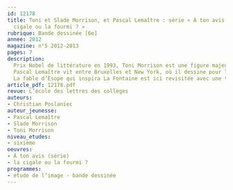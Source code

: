```yaml
---
id: 12178
title: Toni et Slade Morrison, et Pascal Lemaître : série « À ton avis... », « La
  cigale ou la fourmi ? » 
rubrique: Bande dessinée [6e]
annee: 2012
magazine: n°5 2012-2013
pages: 7
description: 
  Prix Nobel de littérature en 1993, Toni Morrison est une figure majeure des lettres américaines. Elle a enseigné jusqu’en 2006 à l’université de Princeton et a écrit avec son fils Slade, qui est peintre, la série des « À ton avis... ».
  Pascal Lemaître vit entre Bruxelles et New York, où il dessine pour le « New Yorker », le « New York Times », le « Wall Street Journal », etc. Il a aussi publié de nombreux livres pour enfants.
  La fable d’Ésope qui inspira La Fontaine est ici revisitée avec une talentueuse impertinence.
article_pdf: 12178.pdf
revue: L’école des lettres des collèges
auteurs:
- Christian Poslaniec
auteur_jeunesse:
- Pascal Lemaître
- Slade Morrison
- Toni Morrison
niveau_etudes:
- sixième
oeuvres:
- À ton avis (série)
- la cigale ou la fourmi ?
programmes:
- étude de l’image - bande dessinée
---
```

